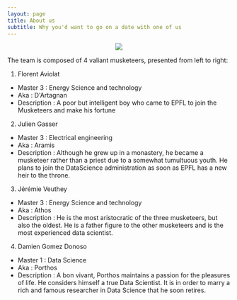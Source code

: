 ```yaml
---
layout: page
title: About us
subtitle: Why you'd want to go on a date with one of us
---
```


<p align="center">
 <img src="https://user-images.githubusercontent.com/77831063/202671376-6a4ebd1e-e6d2-4096-af15-e275b3d00cd3.png" />
</p>

The team is composed of 4 valiant musketeers, presented from left to right:

 1) Florent Aviolat <br>
 - Master 3 : Energy Science and technology <br>
 - Aka : D'Artagnan <br>
 - Description : A poor but intelligent boy who came to EPFL to join the Musketeers and make his fortune


 2) Julien Gasser <br>
 - Master 3 : Electrical engineering <br>
 - Aka : Aramis <br>
 - Description : Although he grew up in a monastery, he became a musketeer rather than a priest due to a somewhat tumultuous youth. He plans to join the DataScience administration as soon as EPFL has a new heir to the throne.


 3) Jérémie Veuthey <br>
 - Master 3 : Energy Science and technology <br>
 - Aka : Athos <br>
 - Description : He is the most aristocratic of the three musketeers, but also the oldest. He is a father figure to the other musketeers and is the most experienced data scientist.
 
 
 4) Damien Gomez Donoso <br>
 - Master 1 : Data Science <br>
 - Aka : Porthos <br>
 - Description : A bon vivant, Porthos maintains a passion for the pleasures of life. He considers himself a true Data Scientist. It is in order to marry a rich and famous researcher in Data Science that he soon retires.
